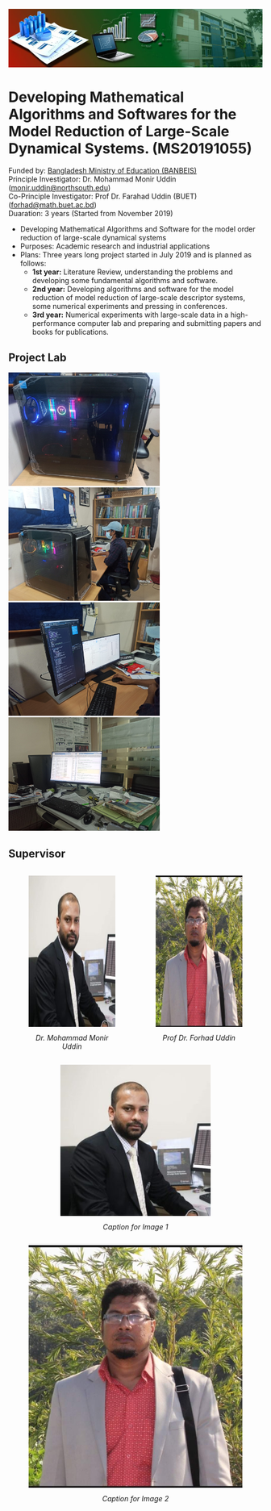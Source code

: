 ![Image 1](https://github.com/uddinmonir/BANBEIS_PROJECT/blob/main/pic/Banner_2-1-pmyoyhkz90l427foormznbvxuvr54ur77azh04cuc8.jpg)
# Developing Mathematical Algorithms and Softwares for the Model Reduction of Large-Scale Dynamical Systems. (MS20191055) 
Funded by: <a href="http://www.banbeis.gov.bd/">Bangladesh Ministry of Education (BANBEIS)</a> </br>
Principle Investigator: Dr. Mohammad Monir Uddin (monir.uddin@northsouth.edu)</br>
Co-Principle Investigator: Prof Dr. Farahad Uddin (BUET) (forhad@math.buet.ac.bd)</br>
Duaration: 3 years (Started from November 2019)</br>

<ul>
  <li>Developing Mathematical Algorithms and Software for the
model order reduction of large-scale dynamical systems</li>
  <li>Purposes: Academic research and industrial applications</li>
  <li>
    Plans: Three years long project started in July 2019 and is
planned as follows:
    <ul>
      <li><b>1st year:</b> Literature Review, understanding the problems
and developing some fundamental algorithms and software.</li>
      <li><b>2nd year:</b> Developing algorithms and software for the
model reduction of model reduction of large-scale descriptor
systems, some numerical experiments and pressing in
conferences.</li>
      <li><b>3rd year:</b> Numerical experiments with large-scale data in a
high-performance computer lab and preparing and
submitting papers and books for publications.
</li>
    </ul>
  </li>
</ul>

## Project Lab
<p float="left">
  <img src="https://github.com/uddinmonir/BANBEIS_PROJECT/blob/main/pic/IMG_20211127_131005-scaled.jpg" width="300"/> 
  <img src="https://github.com/uddinmonir/BANBEIS_PROJECT/blob/main/pic/IMG_20211127_142616-scaled.jpg" width="300"/>
  <img src="https://github.com/uddinmonir/BANBEIS_PROJECT/blob/main/pic/IMG_20211127_142633-scaled.jpg" width="300"/>
  <img src="https://github.com/uddinmonir/BANBEIS_PROJECT/blob/main/pic/IMG_20211127_142755-scaled.jpg" width="300"/>
</p>

## Supervisor
<div style="display: flex;">
  <figure style="flex: 1; text-align: center;">
    <img src="https://github.com/uddinmonir/BANBEIS_PROJECT/blob/main/pic/monir-298x300.jpg" alt="Image 1" width="300" height="300">
    <figcaption style="font-style: italic; font-size: 14px; margin-top: 10px;">Dr. Mohammad Monir Uddin</figcaption>
  </figure>
  <figure style="flex: 1; text-align: center;">
    <img src="https://github.com/uddinmonir/BANBEIS_PROJECT/blob/main/pic/received_1059719594818245.jpeg" alt="Image 2" width="300" height="300">
    <figcaption style="font-style: italic; font-size: 14px; margin-top: 10px;">Prof Dr. Forhad Uddin</figcaption>
  </figure>
</div>

<div style="display: flex; flex-direction: column; align-items: center;">
  <figure style="text-align: center;">
    <img src="https://github.com/uddinmonir/BANBEIS_PROJECT/blob/main/pic/monir-298x300.jpg" alt="Image 1" style="width: 100%; height: auto;">
    <figcaption style="font-style: italic; font-size: 14px; margin-top: 10px;">Caption for Image 1</figcaption>
  </figure>
  <figure style="text-align: center;">
    <img src="https://github.com/uddinmonir/BANBEIS_PROJECT/blob/main/pic/received_1059719594818245.jpeg" alt="Image 2" style="width: 100%; height: auto;">
    <figcaption style="font-style: italic; font-size: 14px; margin-top: 10px;">Caption for Image 2</figcaption>
  </figure>
</div>

